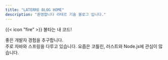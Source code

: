 ```yaml
---
title: "LATERRE BLOG HOME"
description: "환영합니다 라테르 기술 블로그 입니다."
---
```


<div class="flex px-4 py-2 mb-8 text-base rounded-md bg-red-600 dark:bg-red-300">
  <span class="flex items-center ltr:pr-3 rtl:pl-3 text-primary-400">
    {{< icon "fire" >}}
  </span>
  <span class="flex items-center justify-between grow dark:text-neutral-300">
    <span class="prose dark:prose-invert">불타는 내 코드!</span>
  </span>
</div>

좋은 개발자 경험을 추구합니다.  
주로 자바와 스프링을 다루고 있습니다. 요즘은 코틀린, 러스트와 Node.js에 관심이 많습니다.